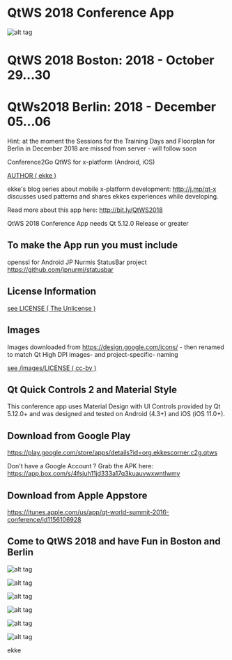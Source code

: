 # QtWS 2018 Conference App
![alt tag](https://appbus.files.wordpress.com/2018/10/icon.png  "QtWS 2018 App Logo")

# QtWS 2018 Boston: 2018 - October 29...30

# QtWs2018 Berlin: 2018 - December 05...06

Hint: at the moment the Sessions for the Training Days and Floorplan for Berlin in December 2018 are missed from server - will follow soon

Conference2Go QtWS for x-platform (Android, iOS)

[AUTHOR ( ekke )](AUTHOR.md)

ekke's blog series about mobile x-platform development: http://j.mp/qt-x discusses used patterns and shares ekkes experiences while developing.

Read more about this app here:
http://bit.ly/QtWS2018

QtWS 2018 Conference App needs Qt 5.12.0 Release or greater

## To make the App run you must include
openssl for Android
JP Nurmis StatusBar project https://github.com/jpnurmi/statusbar


## License Information
[see LICENSE ( The Unlicense )](LICENSE)

## Images
Images downloaded from https://design.google.com/icons/ - then renamed to match Qt High DPI images- and project-specific- naming

[see /images/LICENSE ( cc-by )](images/LICENSE)

## Qt Quick Controls 2 and Material Style
This conference app uses Material Design with UI Controls provided by Qt 5.12.0+ and was designed and tested on Android (4.3+) and iOS (iOS 11.0+).

## Download from Google Play
https://play.google.com/store/apps/details?id=org.ekkescorner.c2g.qtws

Don't have a Google Account ? Grab the APK here: https://app.box.com/s/4fsjuh11jd333a17q3kuauvwxwntlwmy

## Download from Apple Appstore
https://itunes.apple.com/us/app/qt-world-summit-2016-conference/id1156106928

## Come to QtWS 2018 and have Fun in Boston and Berlin
![alt tag](https://appbus.files.wordpress.com/2018/10/screenshot_20181002-081328.png  "QtWS 2018 Conference App in Boston and Berlin")

![alt tag](https://appbus.files.wordpress.com/2018/10/simulator-screen-shot-iphone-x-2018-10-01-at-16-43-43.png  "QtWS 2018 Conference App - Schedule")

![alt tag](https://appbus.files.wordpress.com/2018/10/simulator-screen-shot-iphone-8-plus-2018-10-01-at-16-39-45.png  "QtWS 2018 Conference App - Speaker")

![alt tag](https://appbus.files.wordpress.com/2018/10/simulator-screen-shot-iphone-8-plus-2018-10-01-at-16-38-59.png  "QtWS 2018 Conference App - Schedule Detail")

![alt tag](https://appbus.files.wordpress.com/2018/10/simulator-screen-shot-iphone-x-2018-10-01-at-16-44-31.png  "QtWS 2018 Conference App - Room")

![alt tag](https://appbus.files.wordpress.com/2018/10/iphone-x-screenshot-1.jpg  "QtWS 2018 Conference App - iPhoneX")

ekke
